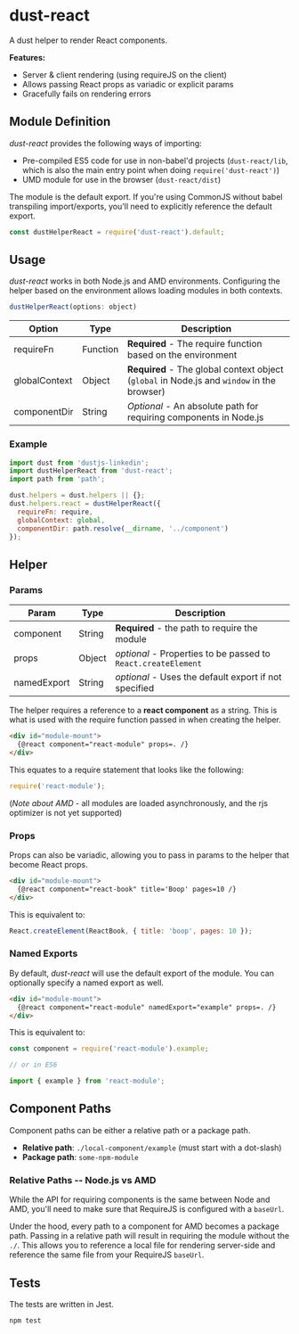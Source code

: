# dust-react

A dust helper to render React components.

**Features:**

- Server & client rendering (using requireJS on the client)
- Allows passing React props as variadic or explicit params
- Gracefully fails on rendering errors

## Module Definition

*dust-react* provides the following ways of importing:

- Pre-compiled ES5 code for use in non-babel'd projects (`dust-react/lib`, which is also the main entry point when doing `require('dust-react')`)
- UMD module for use in the browser (`dust-react/dist`)

The module is the default export. If you're using CommonJS without babel transpiling import/exports, you'll need to explicitly reference the default export.

```js
const dustHelperReact = require('dust-react').default;
```

## Usage

*dust-react* works in both Node.js and AMD environments. Configuring the helper based on the environment allows loading modules in both contexts.

```js
dustHelperReact(options: object)
```

| Option         | Type     | Description                                                                                 |
| ---            | ---      | ---                                                                                         |
| requireFn      | Function | **Required** - The require function based on the environment                                |
| globalContext  | Object   | **Required** - The global context object (`global` in Node.js and `window` in the browser)  |
| componentDir   | String   | *Optional* - An absolute path for requiring components in Node.js                           |

### Example

```js
import dust from 'dustjs-linkedin';
import dustHelperReact from 'dust-react';
import path from 'path';

dust.helpers = dust.helpers || {};
dust.helpers.react = dustHelperReact({
  requireFn: require,
  globalContext: global,
  componentDir: path.resolve(__dirname, '../component')
});
```

## Helper

### Params

| Param       | Type    | Description                                                   |
| ---         | ---     | ---                                                           |
| component   | String  |**Required** - the path to require the module                  |
| props       | Object  | *optional* - Properties to be passed to `React.createElement` |
| namedExport | String  | *optional* - Uses the default export if not specified         |

The helper requires a reference to a **react component** as a string. This is what is used with the require function passed in when creating the helper.

```html
<div id="module-mount">
  {@react component="react-module" props=. /}
</div>
```

This equates to a require statement that looks like the following:

```js
require('react-module');
```

(*Note about AMD* - all modules are loaded asynchronously, and the rjs optimizer is not yet supported)

### Props

Props can also be variadic, allowing you to pass in params to the helper that become React props.

```html
<div id="module-mount">
  {@react component="react-book" title='Boop' pages=10 /}
</div>
```

This is equivalent to:

```js
React.createElement(ReactBook, { title: 'boop', pages: 10 });
```

### Named Exports

By default, *dust-react* will use the default export of the module. You can optionally specify a named export as well.

```html
<div id="module-mount">
  {@react component="react-module" namedExport="example" props=. /}
</div>
```

This is equivalent to:

```js
const component = require('react-module').example;

// or in ES6

import { example } from 'react-module';
```

## Component Paths

Component paths can be either a relative path or a package path.

* **Relative path**: `./local-component/example` (must start with a dot-slash)
* **Package path**: `some-npm-module`

### Relative Paths -- Node.js vs AMD

While the API for requiring components is the same between Node and AMD, you'll need to make sure that RequireJS is configured with a `baseUrl`.

Under the hood, every path to a component for AMD becomes a package path. Passing in a relative path will result in requiring the module without the `./`. This allows you to reference a local file for rendering server-side and reference the same file from your RequireJS `baseUrl`.

## Tests

The tests are written in Jest.

```
npm test
```
